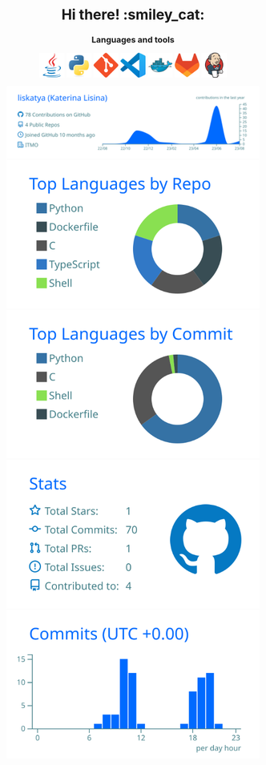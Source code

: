 <div id="header" align="center">
<h1> Hi there! :smiley_cat: </h1>
<div align="center">
    <h3>Languages and tools</h3>
    <img src="https://github.com/devicons/devicon/blob/master/icons/java/java-original.svg" alt="Java" width="50" height="50">
    <img src="https://github.com/devicons/devicon/blob/master/icons/python/python-original.svg" alt="Python" width="50" height="50">
    <img src="https://github.com/devicons/devicon/blob/master/icons/git/git-original.svg" alt="Git" width="50" height="50">
    <img src="https://github.com/devicons/devicon/blob/master/icons/vscode/vscode-original.svg" alt="VSCode" width="50" height="50">
    <img src="https://github.com/devicons/devicon/blob/master/icons/docker/docker-original.svg" alt="Docker" width="50" height="50">
    <img src="https://github.com/devicons/devicon/blob/master/icons/gitlab/gitlab-original.svg" alt="Gitlab" width="50" height="50">
    <img src="https://github.com/devicons/devicon/blob/master/icons/jenkins/jenkins-original.svg" alt="Jenkins" width="50" height="50">
</div>

[![](https://raw.githubusercontent.com/liskatya/liskatya/master/profile-summary-card-output/transparent/0-profile-details.svg)](https://github.com/vn7n24fzkq/github-profile-summary-cards)
[![](https://raw.githubusercontent.com/liskatya/liskatya/master/profile-summary-card-output/transparent/1-repos-per-language.svg)](https://github.com/vn7n24fzkq/github-profile-summary-cards) [![](https://raw.githubusercontent.com/liskatya/liskatya/master/profile-summary-card-output/transparent/2-most-commit-language.svg)](https://github.com/vn7n24fzkq/github-profile-summary-cards)
[![](https://raw.githubusercontent.com/liskatya/liskatya/master/profile-summary-card-output/transparent/3-stats.svg)](https://github.com/vn7n24fzkq/github-profile-summary-cards) [![](https://raw.githubusercontent.com/liskatya/liskatya/master/profile-summary-card-output/transparent/4-productive-time.svg)](https://github.com/vn7n24fzkq/github-profile-summary-cards)

</div>

